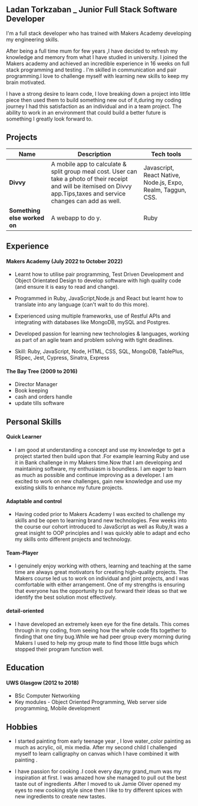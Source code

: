 ## Ladan Torkzaban _ Junior Full Stack Software Developer

I'm a full stack developer who has trained with Makers Academy developing my engineering skills.

After being a full time mum for few years ,I have decided to refresh my knowledge and memory from what I have studied in university. I joined the Makers academy and achieved an incredible experience in 16 weeks on full stack programming  and testing . I'm skilled in communication and pair programming.I love to challenge myself with learning new skills to keep my brain motivated.

I have a strong desire to learn code, I love breaking down a project into little piece then used them to build something new out of it,during my coding journey I had this satisfaction as an individual and in a team project. The ability to work in an environment that could build a better future is something I greatly look forward to.

## Projects

|         Name              |                     Description                    |               Tech tools            |
| --------------------------| -------------------------------------------------- | ----------------------------------- |
|         **Divvy**         | A mobile app to calculate & split group meal cost. User can take a photo of their receipt and will be itemised on Divvy app.Tips,taxes and service changes can add as well.| Javascript, React Native, Node.js,  Expo, Realm, Taggun, CSS.   |  
| **Something else worked on** | A webapp to do y. | Ruby              |

## Experience

#### Makers Academy (July 2022 to October 2022)
- Learnt how to utilise pair programming, Test Driven Development and Object Orientated Design to develop software with high quality code (and ensure it is easy to read and change).

- Programmed in Ruby, JavaScript,Node.js and React but learnt how to translate into any language (can't wait to do this more).

- Experienced using multiple frameworks, use of Restful APIs and integrating with databases like MongoDB, mySQL and Postgres.

- Developed passion for learning new technologies & languages, working as part of an agile team and problem solving with tight deadlines.

- Skill: Ruby, JavaScript, Node, HTML, CSS, SQL, MongoDB, TablePlus, RSpec, Jest, Cypress, Sinatra, Express

#### The Bay Tree  (2009 to 2016) 
- Director Manager 
- Book keeping
- cash and orders handle
- update tills software


## Personal Skills

#### Quick Learner
- I am good at understanding a concept and use my knowledge to get a project started then build upon that .For example learning Ruby and use it in Bank challenge in my Makers time.Now that I am developing and maintaining software, my enthusiasm is boundless. I am eager to learn as much as possible   and continue improving as a developer. I am excited to work on new challenges, gain new knowledge and use my existing skills to enhance my future projects. 

#### Adaptable and control
- Having coded prior to Makers Academy I was excited to challenge my skills and be open to learning brand new technologies. Few weeks into the course our cohort introduced to JavaScript as well as Ruby,It was a great insight to OOP principles and I was quickly able to adapt and echo my skills onto different projects and technology.

#### Team-Player
- I genuinely enjoy working with others, learning and teaching at the same time  are always great motivators for creating high-quality  projects. The Makers course led us to work on individual and joint projects, and I was comfortable with either arrangement. One of my strengths is ensuring that everyone has the opportunity to put forward their ideas so that we identify the best solution most effectively.

#### detail-oriented
- I have developed an extremely keen eye for the fine details. This comes through in my coding, from seeing how the whole code fits together to finding that one tiny bug.While we had peer group every morning during Makers I used to help my group mate to find those little bugs which stopped their program function well.

## Education

#### UWS Glasgow (2012 to 2018)
- BSc Computer Networking
- Key modules - Object Oriented Programming, Web server side programming, Mobile development

## Hobbies 

- I started painting from early teenage year , I love water_color painting as much as acrylic, oil, mix media. After my second child I challenged myself to learn calligraphy on canvas which I have combined it with painting .

- I have passion for cooking .I cook every day,my grand_mum was my inspiration at first. I was amazed how she managed to pull out the best taste out of ingredients .After I moved to uk Jamie Oliver opened my eyes to new cooking style since then I like to try different spices with new ingredients to create new tastes.
